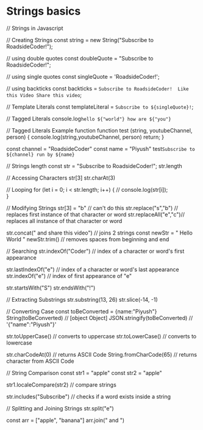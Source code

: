 # Strings basics

// Strings in Javascript

// Creating Strings
const string = new String("Subscribe to RoadsideCoder!");

// using double quotes
const doubleQuote = "Subscribe to RoadsideCoder!"; 

// using single quotes
const singleQuote = 'RoadsideCoder!'; 

// using backticks
const backticks = `
Subscribe to RoadsideCoder! 
Like this Video
Share this video
`;

// Template Literals
const templateLiteral = `Subscribe to ${singleQuote}!`;

// Tagged Literals
console.log`hello ${"world"} how are ${"you"}`

// Tagged Literals Example function 
function test (string, youtubeChannel, person) {
		console.log(string,youtubeChannel, person)
    return;
}

const channel = "RoadsideCoder"
const name = "Piyush"
test`Subscribe to ${channel} run by ${name}`

// Strings length
const str = "Subscribe to RoadsideCoder!";
str.length

// Accessing Characters
str[3]
str.charAt(3)
 
// Looping
for (let i = 0; i < str.length; i++) {
    // console.log(str[i]);  
}

// Modifying Strings
str[3] = "b" // can't do this
str.replace("s","b") // replaces first instance of that character or word
str.replaceAll("e","c")// replaces all instance of that character or word

str.concat(" and share this video") // joins 2 strings
const newStr = "    Hello  World    "
newStr.trim() // removes spaces from beginning and end

// Searching
str.indexOf("Coder") // index of a character or word's first appearance

str.lastIndexOf("e") // index of a character or word's last appearance
str.indexOf("e") // index of first appearance of "e"

str.startsWith("S")
str.endsWith("!")

// Extracting Substrings
str.substring(13, 26)
str.slice(-14, -1) 

// Converting Case
const toBeConverted = {name:"Piyush"}
String(toBeConverted) // [object Object]
JSON.stringify(toBeConverted) // '{"name":"Piyush"}'

str.toUpperCase() // converts to uppercase
str.toLowerCase() // converts to lowercase

str.charCodeAt(0) // returns ASCII Code
String.fromCharCode(65) // returns character from ASCII Code

// String Comparison
const str1 = "apple"
const str2 = "apple"

str1.localeCompare(str2) // compare strings

str.includes("Subscribe") // checks if a word exists inside a string

// Splitting and Joining Strings
str.split("e")

const arr = ["apple", "banana"]
arr.join(" and ")
